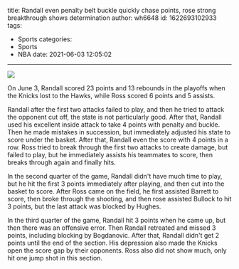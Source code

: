 title: Randall even penalty belt buckle quickly chase points, rose strong breakthrough shows determination
author: wh6648
id: 1622693102933
tags: 
- Sports
categories: 
- Sports
- NBA
date: 2021-06-03 12:05:02
---
![](https://p2.itc.cn/q_70/images01/20210603/f72a241a25f840b99bffcdb86c5f90b8.jpeg)


On June 3, Randall scored 23 points and 13 rebounds in the playoffs when the Knicks lost to the Hawks, while Ross scored 6 points and 5 assists.

Randall after the first two attacks failed to play, and then he tried to attack the opponent cut off, the state is not particularly good. After that, Randall used his excellent inside attack to take 4 points with penalty and buckle. Then he made mistakes in succession, but immediately adjusted his state to score under the basket. After that, Randall even the score with 4 points in a row. Ross tried to break through the first two attacks to create damage, but failed to play, but he immediately assists his teammates to score, then breaks through again and finally hits.

In the second quarter of the game, Randall didn't have much time to play, but he hit the first 3 points immediately after playing, and then cut into the basket to score. After Ross came on the field, he first assisted Barrett to score, then broke through the shooting, and then rose assisted Bullock to hit 3 points, but the last attack was blocked by Hughes.

In the third quarter of the game, Randall hit 3 points when he came up, but then there was an offensive error. Then Randall retreated and missed 3 points, including blocking by Bogdanovic. After that, Randall didn't get 2 points until the end of the section. His depression also made the Knicks open the score gap by their opponents. Ross also did not show much, only hit one jump shot in this section.

